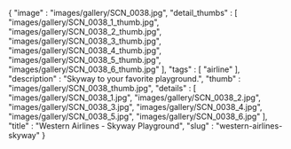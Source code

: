 {
  "image" : "images/gallery/SCN_0038.jpg",
  "detail_thumbs" : [
                       "images/gallery/SCN_0038_1_thumb.jpg",
                       "images/gallery/SCN_0038_2_thumb.jpg",
                       "images/gallery/SCN_0038_3_thumb.jpg",
                       "images/gallery/SCN_0038_4_thumb.jpg",
                       "images/gallery/SCN_0038_5_thumb.jpg",
                       "images/gallery/SCN_0038_6_thumb.jpg"
                     ],
  "tags" : [
              "airline"
            ],
  "description" : "Skyway to your favorite playground.",
  "thumb" : "images/gallery/SCN_0038_thumb.jpg",
  "details" : [
                 "images/gallery/SCN_0038_1.jpg",
                 "images/gallery/SCN_0038_2.jpg",
                 "images/gallery/SCN_0038_3.jpg",
                 "images/gallery/SCN_0038_4.jpg",
                 "images/gallery/SCN_0038_5.jpg",
                 "images/gallery/SCN_0038_6.jpg"
               ],
  "title" : "Western Airlines - Skyway Playground",
  "slug" : "western-airlines-skyway"
}
